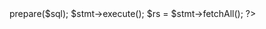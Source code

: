 <?php

include("dbConnect.php");


$sql = "SELECT candidate,count(*) as result from  `users_3rd` group by candidate";

$stmt = $pdo->prepare($sql);
$stmt->execute();
$rs =  $stmt->fetchAll();



?>

<!DOCTYPE html>
<html lang="en">
<head>
    <meta charset="UTF-8">
    <meta name="viewport" content="width=device-width, initial-scale=1.0">
    <title>Document</title>
    <link rel="stylesheet" href="css/bootstrap.min.css">
    <style>
    .card-5{
        border: 2px black solid;
        padding: 30px;
        margin-top:5%;
        width:70%;
        margin-left:auto;
        margin-right:auto;
        
    }
    #footersection{
        margin-top:18%;
    }
    </style>
</head>
<body>
    
<div class="container">
    <div class="row">
        <div class="col-md-12">
            <div class="card-5">
            <h2><strong>Result</strong></h2>
            <hr>
        <?php foreach($rs as $row){
  
 
  echo "<strong>".$row['candidate']." = ".$row['result']." </strong><br>";
  echo "
  <div class='progress'>
    <div class='progress-bar progress-bar-striped bg-success progress-bar-animated' role='progressbar' aria-valuenow=".$row['candidate']." aria-valuemin=\"0\" aria-valuemax=\"1000\" style='width: ".$row['result']."%'>
    </div>
  </div>
  ";
}
?>

        </div>
    </div>
</div>

</div>


<script src="https://code.jquery.com/jquery-3.2.1.slim.min.js" integrity="sha384-KJ3o2DKtIkvYIK3UENzmM7KCkRr/rE9/Qpg6aAZGJwFDMVNA/GpGFF93hXpG5KkN" crossorigin="anonymous"></script>
<script src="https://cdnjs.cloudflare.com/ajax/libs/popper.js/1.12.9/umd/popper.min.js" integrity="sha384-ApNbgh9B+Y1QKtv3Rn7W3mgPxhU9K/ScQsAP7hUibX39j7fakFPskvXusvfa0b4Q" crossorigin="anonymous"></script>
<script src="https://maxcdn.bootstrapcdn.com/bootstrap/4.0.0/js/bootstrap.min.js" integrity="sha384-JZR6Spejh4U02d8jOt6vLEHfe/JQGiRRSQQxSfFWpi1MquVdAyjUar5+76PVCmYl" crossorigin="anonymous"></script>
</body>
</html>
<?php
include("footer.html");
?>
